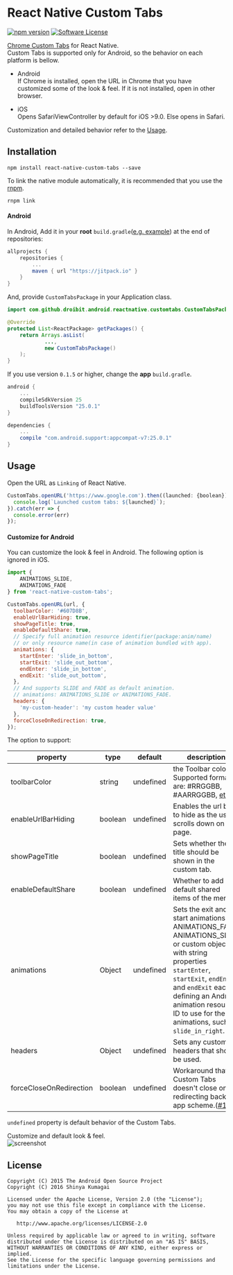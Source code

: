 # React Native Custom Tabs
[![npm version](https://badge.fury.io/js/react-native-custom-tabs.svg)](https://badge.fury.io/js/react-native-custom-tabs) [![Software License](https://img.shields.io/badge/license-Apache%202.0-brightgreen.svg)](https://github.com/droibit/react-native-custom-tabs/blob/develop/LICENSE)

[Chrome Custom Tabs](https://developer.chrome.com/multidevice/android/customtabs) for React Native.   
Custom Tabs is supported only for Android, so the behavior on each platform is bellow.

* Android  
    If Chrome is installed, open the URL in Chrome that you have customized some of the look & feel. If it is not installed, open in other browser.

* iOS  
    Opens SafariViewController by default for iOS >9.0. Else opens in Safari.

Customization and detailed behavior refer to the [Usage](#Usage).

## Installation

```
npm install react-native-custom-tabs --save
```

To link the native module automatically, it is recommended that you use the [rnpm](https://github.com/rnpm/rnpm).

```
rnpm link
```

#### Android

In Android, Add it in your **root** `build.gradle`([e.g. example](https://github.com/droibit/react-native-custom-tabs/blob/develop/example/android/build.gradle)) at the end of repositories:

```groovy
allprojects {
    repositories {
        ...
        maven { url "https://jitpack.io" }
    }
}
```

And, provide `CustomTabsPackage` in your Application class.

```java
import com.github.droibit.android.reactnative.customtabs.CustomTabsPackage;

@Override
protected List<ReactPackage> getPackages() {
    return Arrays.asList(
            ...,
            new CustomTabsPackage()
    );
}
```

If you use version `0.1.5` or higher, change the **app** `build.gradle`.

```groovy
android {
    ...
    compileSdkVersion 25
    buildToolsVersion "25.0.1"
}

dependencies {
    ...
    compile "com.android.support:appcompat-v7:25.0.1"
}
```

## Usage

Open the URL as `Linking` of React Native.

```javascript
CustomTabs.openURL('https://www.google.com').then((launched: {boolean}) => {
  console.log(`Launched custom tabs: ${launched}`);
}).catch(err => {
  console.error(err)
});
```

#### Customize for Android

You can customize the look & feel in Android. The following option is ignored in iOS.

```javascript
import {
    ANIMATIONS_SLIDE,
    ANIMATIONS_FADE
} from 'react-native-custom-tabs';

CustomTabs.openURL(url, {
  toolbarColor: '#607D8B',
  enableUrlBarHiding: true,
  showPageTitle: true,
  enableDefaultShare: true,
  // Specify full animation resource identifier(package:anim/name)
  // or only resource name(in case of animation bundled with app).
  animations: {
    startEnter: 'slide_in_bottom',
    startExit: 'slide_out_bottom',
    endEnter: 'slide_in_bottom',
    endExit: 'slide_out_bottom',
  },
  // And supports SLIDE and FADE as default animation.
  // animations: ANIMATIONS_SLIDE or ANIMATIONS_FADE.
  headers: {
    'my-custom-header': 'my custom header value'
  },
  forceCloseOnRedirection: true,
});
```

The option to support:

|property|type|default|description|
|--------|----|-------|-----------|
|toolbarColor|string|undefined|the Toolbar color. Supported formats are: #RRGGBB, #AARRGGBB, [etc](http://d.android.com/reference/android/graphics/Color.html#parseColor(java.lang.String)). |
|enableUrlBarHiding|boolean|undefined|Enables the url bar to hide as the user scrolls down on the page.|
|showPageTitle|boolean|undefined|Sets whether the title should be shown in the custom tab.|
|enableDefaultShare|boolean|undefined|Whether to add a default shared items of the menu.|
|animations|Object|undefined|Sets the exit and start animations. ANIMATIONS_FADE, ANIMATIONS_SLIDE or custom object with string properties `startEnter`, `startExit`, `endEnter` and `endExit` each defining an Android animation resource ID to use for the animations, such as `slide_in_right`.|
|headers|Object|undefined|Sets any custom headers that should be used.|
|forceCloseOnRedirection|boolean|undefined|Workaround that Custom Tabs doesn't close on redirecting back to app scheme.([#11](https://github.com/droibit/react-native-custom-tabs/pull/11))|


`undefined` property is default behavior of the Custom Tabs.

Customize and default look & feel.  
![screenshot](http://i.imgur.com/0qE2E7a.gif)

## License

    Copyright (C) 2015 The Android Open Source Project
    Copyright (C) 2016 Shinya Kumagai

    Licensed under the Apache License, Version 2.0 (the "License");
    you may not use this file except in compliance with the License.
    You may obtain a copy of the License at

       http://www.apache.org/licenses/LICENSE-2.0

    Unless required by applicable law or agreed to in writing, software
    distributed under the License is distributed on an "AS IS" BASIS,
    WITHOUT WARRANTIES OR CONDITIONS OF ANY KIND, either express or implied.
    See the License for the specific language governing permissions and
    limitations under the License.
